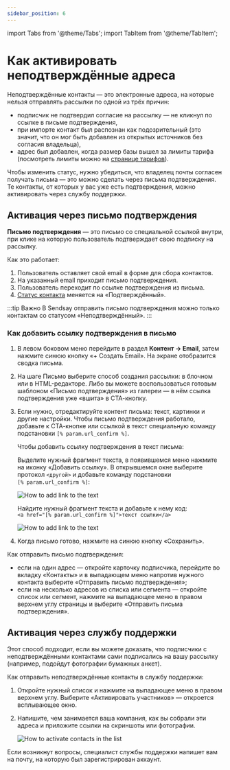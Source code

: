 ```yaml
---
sidebar_position: 6
---
```


import Tabs from '@theme/Tabs';
import TabItem from '@theme/TabItem';

# Как активировать неподтверждённые адреса

Неподтверждённые контакты — это электронные адреса, на которые нельзя отправлять рассылки по одной из трёх причин:

- подписчик не подтвердил согласие на рассылку — не кликнул по ссылке в письме подтверждения,
- при импорте контакт был распознан как подозрительный (это значит, что он мог быть добавлен из открытых источников без согласия владельца),
- адрес был добавлен, когда размер базы вышел за лимиты тарифа (посмотреть лимиты можно на [странице тарифов](https://app.sendsay.ru/billing/plans)).

Чтобы изменить статус, нужно убедиться, что владелец почты согласен получать письма — это можно сделать через письма подтверждения. Те контакты, от которых у вас уже есть подтверждения, можно активировать через службу поддержки.

## Активация через письмо подтверждения

**Письмо подтверждения** — это письмо со специальной ссылкой внутри, при клике на которую пользователь подтверждает свою подписку на рассылку.

Как это работает:

1. Пользователь оставляет свой email в форме для сбора контактов.
2. На указанный email приходит письмо подтверждения.
3. Пользователь переходит по ссылке подтверждения из письма.
4. [Статус контакта](https://docs.sendsay.ru/subscribers/contacts/contact-status/) меняется на «Подтверждённый».

:::tip Важно
В Sendsay отправить письмо подтверждения можно только контактам со статусом «Неподтверждённый».
:::

### Как добавить ссылку подтверждения в письмо

1. В левом боковом меню перейдите в раздел **Контент → Email**, затем нажмите синюю кнопку «+&nbsp;Создать Email». На экране отобразится сводка письма.
2. На шаге Письмо выберите способ создания рассылки: в блочном или в HTML-редакторе. Либо вы можете воспользоваться готовым шаблоном «Письмо подтверждения» из галереи — в нём ссылка подтверждения уже «вшита» в СТА-кнопку.
3. Если нужно, отредактируйте контент письма: текст, картинки и другие настройки. Чтобы письмо подтверждения работало, добавьте к СТА-кнопке или ссылкой в текст специальную команду подстановки `[% param.url_confirm %]`.

   Чтобы добавить ссылку подтверждения в текст письма:

   <Tabs>
   <TabItem value="key1" label="В блочном редакторе" default>

   Выделите нужный фрагмент текста, в появившемся меню нажмите на иконку «Добавить ссылку». В открывшемся окне выберите протокол `<другой>` и добавьте команду подстановки <br/>
   `[% param.url_confirm %]`:

   ![How to add link to the text](/img/subscribers/contacts/how-to-activate-inactive-contacts/how-to-add-link-to-the-text-1.gif)

   </TabItem>
   <TabItem value="key2" label="В HTML-редакторе">

   Найдите нужный фрагмент текста и добавьте к нему код:<br/>
   `<a href="[% param.url_confirm %]">текст ссылки</a>`

   ![How to add link to the text](/img/subscribers/contacts/how-to-activate-inactive-contacts/how-to-add-link-to-the-text-2.gif)

   </TabItem>
   </Tabs>

4. Когда письмо готово, нажмите на синюю кнопку «Сохранить».

Как отправить письмо подтверждения:

- если на один адрес — откройте карточку подписчика, перейдите во вкладку «Контакты» и в выпадающем меню напротив нужного контакта выберите «Отправить письмо подтверждения»;
- если на несколько адресов из списка или сегмента — откройте список или сегмент, нажмите на выпадающее меню в правом верхнем углу страницы и выберите «Отправить письма подтверждения».

## Активация через службу поддержки

Этот способ подходит, если вы можете доказать, что подписчики с неподтверждёнными контактами сами подписались на вашу рассылку (например, подойдут фотографии бумажных анкет).

Как отправить неподтверждённые контакты в службу поддержки:

1. Откройте нужный список и нажмите на выпадающее меню в правом верхнем углу. Выберите «Активировать участников» — откроется всплывающее окно.
2. Напишите, чем занимается ваша компания, как вы собрали эти адреса и приложите ссылки на скриншоты или фотографии.

   ![How to activate contacts in the list](/img/subscribers/contacts/how-to-activate-inactive-contacts/how-to-activate-contacts-in-the-list.gif) <br/>

Если возникнут вопросы, специалист службы поддержки напишет вам на почту, на которую был зарегистрирован аккаунт.

